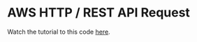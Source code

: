 # AWS HTTP / REST API Request

Watch the tutorial to this code [here](https://youtu.be/y5LS-nPxHjk?si=9xZE2o2ZMobCgsSI).
